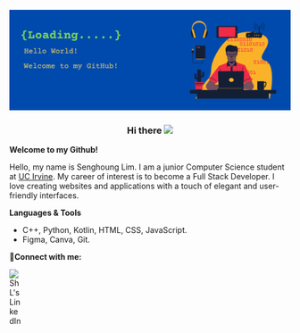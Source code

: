 ![Heading image](/HeadingImg.png)
<h3 align = "center"> Hi there <img src="https://media.giphy.com/media/hvRJCLFzcasrR4ia7z/giphy.gif" width="25px"> </h3>

**Welcome to my Github!**

Hello, my name is Senghoung Lim. I am a junior Computer Science student at [UC Irvine](https://uci.edu/). My career of interest is to become a Full Stack Developer. I love creating websites and applications with a touch of elegant and user-friendly interfaces.

**Languages & Tools**
- C++, Python, Kotlin, HTML, CSS, JavaScript. 
- Figma, Canva, Git. 

**:handshake:Connect with me:**

<a href = "https://www.linkedin.com/in/senghounglim" >
  <img align = "left" alt = "ShL's LinkedIn" width = "22px" 
  src = "https://raw.githubusercontent.com/peterthehan/peterthehan/master/assets/linkedin.svg" />
</a>



<!--
**SenghoungLim/SenghoungLim** is a ✨ _special_ ✨ repository because its `README.md` (this file) appears on your GitHub profile.

Here are some ideas to get you started:

- 🔭 I’m currently working on ...
- 🌱 I’m currently learning ...
- 👯 I’m looking to collaborate on ...
- 🤔 I’m looking for help with ...
- 💬 Ask me about ...
- 📫 How to reach me: ...
- 😄 Pronouns: ...
- ⚡ Fun fact: ...
-->
